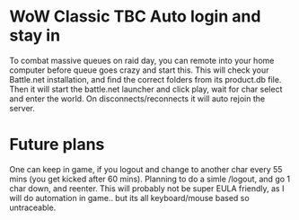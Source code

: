# WoW Classic TBC Auto login and stay in

To combat massive queues on raid day, you can remote into your home computer before queue goes crazy and start this.
This will check your Battle.net installation, and find the correct folders from its product.db file.
Then it will start the battle.net launcher and click play, wait for char select and enter the world.
On disconnects/reconnects it will auto rejoin the server.

# Future plans

One can keep in game, if you logout and change to another char every 55 mins (you get kicked after 60 mins).
Planning to do a simle /logout, and go 1 char down, and reenter.
This will probably not be super EULA friendly, as I will do automation in game.. but its all keyboard/mouse based so untraceable.
